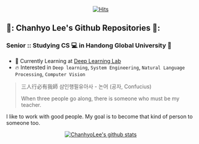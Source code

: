 <div align=center>
  
  [![Hits](https://hits.seeyoufarm.com/api/count/incr/badge.svg?url=https%3A%2F%2Fgithub.com%2FChanhyoLee%2F&count_bg=%2379C83D&title_bg=%23555555&icon=&icon_color=%23E7E7E7&title=hits&edge_flat=false)](https://hits.seeyoufarm.com)
  
</div>

## 👋: Chanhyo Lee's Github Repositories 📂:
### Senior :: Studying CS 💻 in Handong Global University 🏫

- 📖 Currently Learning at [Deep Learning Lab](http://deeplearninglab.handong.edu)
- 🔥 Interested in `Deep learning`, `System Engineering`, `Natural Language Processing`, `Computer Vision`

> 三人行必有我師 삼인행필유아사 - 논어 (공자, Confucius)
> 
> When three people go along, there is someone who must be my teacher.

I like to work with good people. 
My goal is to become that kind of person to someone too.

<div align=center>
  
  [![ChanhyoLee's github stats](https://github-readme-stats.vercel.app/api?username=ChanhyoLee&show_icons=true&theme=dracula)](https://github.com/anuraghazra/github-readme-stats)
  
</div>
